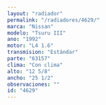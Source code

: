 ```yaml
---
layout: "radiador"
permalink: "/radiadores/4629/"
marca: "Nissan"
modelo: "Tsuru III"
ano: "1992"
motor: "L4 1.6"
transmision: "Estándar"
parte: "63157"
clima: "Con clima"
alto: "12 5/8"
ancho: "25 1/2"
observaciones: ""
id: "4629"
---
```


